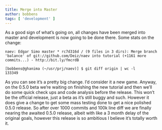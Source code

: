 ```yaml
---
title: Merge into Master
author: bobbens
tags: [ 'development' ]
---
```


As a good sign of what’s going on, all changes have been merged into master and development is now going to be done there. Some stats on the change:

```
naev: Edgar Simo master * rc7d316d / (9 files in 3 dirs): Merge branch 'balance' of git://github.com/Deiz/naev into tutorial (+1161 more commits...) - http://bit.ly/fmcrdB
```

```
[bobbens@ghanima (~/usr/prj/naev)] $ git diff origin | wc -l
133349
```

As you can see it’s a pretty big change. I’d consider it a new game. Anyway, on the 0.5.0 beta we’re waiting on finishing the new tutorial and then we’ll do some quick check ups and code analysis before the release. This won’t be the official release, just a beta as it’s still buggy and such. However it does give a change to get some mass testing done to get a nice polished 0.5.0 release. So after over 1000 commits and 100k line diff we are finally nearing the awaited 0.5.0 release, albeit with like a 3 month delay of the original goals, however  this release is so ambitious I believe it’s totally worth it.
